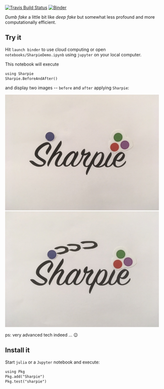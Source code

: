 
[![Travis Build Status](https://travis-ci.org/gaelforget/Sharpie.jl.svg?branch=master)](https://travis-ci.org/gaelforget/Sharpie.jl)
[![Binder](https://mybinder.org/badge_logo.svg)](https://mybinder.org/v2/gh/gaelforget/Sharpie.jl/master?filepath=notebooks%2FSharpieDemo.ipynb)

_Dumb fake_ a little bit like _deep fake_ but somewhat less profound and more computationally efficient. 

## Try it

Hit `launch binder` to use cloud computing or open `notebooks/SharpieDemo.ipynb` using `jupyter` on your local computer.

This notebook will execute

```
using Sharpie
Sharpie.BeforeAndAfter()
```

and display two images -- `before` and `after` applying `Sharpie`:

![alt-text-1](figs/Sharpie_before.jpg "Before") ![alt-text-2](figs/Sharpie_after.jpg "After")

ps: very advanced tech indeed ... :wink:

## Install it

Start `julia` or a `Jupyter` notebook and execute:

```
using Pkg
Pkg.add("Sharpie")
Pkg.test("sharpie")
```
